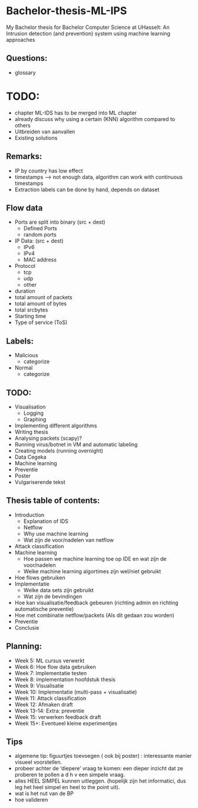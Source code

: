 # Bachelor-thesis-ML-IPS
My Bachelor thesis for Bachelor Computer Science at UHasselt: An Intrusion detection (and prevention) system using machine learning approaches

## Questions:
- glossary

# TODO:
- chapter ML-IDS has to be merged into ML chapter
- already discuss why using a certain (KNN) algorithm compared to others
- Uitbreiden van aanvallen
- Existing solutions

## Remarks:
- IP by country has low effect
- timestamps --> not enough data, algorithm can work with continuous timestamps
- Extraction labels can be done by hand, depends on dataset

## Flow data
- Ports are split into binary (src + dest)
    * Defined Ports
    * random ports
- IP Data: (src + dest)
    * IPv6
    * IPv4
    * MAC address
- Protocol
    * tcp
    * udp
    * other
- duration
- total amount of packets
- total amount of bytes
- total srcbytes
- Starting time
- Type of service (ToS)

## Labels:
- Malicious
    * categorize
- Normal
    * categorize

## TODO:
- Visualisation
    * Logging
    * Graphing
- Implementing different algorithms
- Writing thesis
- Analysing packets (scapy)?
- Running virus/botnet in VM and automatic labeling
- Creating models (running overnight)
- Data Cegeka
- Machine learning
- Preventie
- Poster
- Vulgariserende tekst

## Thesis table of contents:
- Introduction
    * Explanation of IDS
    * Netflow
    * Why use machine learning
    * Wat zijn de voor/nadelen van netflow
- Attack classification
- Machine learning
    * Hoe passen we machine learning toe op IDE en wat zijn de voor/nadelen
    * Welke machine learning algortimes zijn wel/niet gebruikt
- Hoe flows gebruiken
- Implementatie
    * Welke data sets zijn gebruikt
    * Wat zijn de bevindingen
- Hoe kan visualisatie/feedback gebeuren (richting admin en richting automatische preventie)
- Hoe met combinatie netflow/packets (Als dit gedaan zou worden)
- Preventie
- Conclusie

## Planning:
- Week 5: ML cursus verwerkt
- Week 6: Hoe flow data gebruiken
- Week 7: Implementatie testen
- Week 8: implementation hoofdstuk thesis
- Week 9: Visualisatie
- Week 10: Implementatie (multi-pass + visualisatie)
- Week 11: Attack classification
- Week 12: Afmaken draft
- Week 13-14: Extra: preventie
- Week 15: verwerken feedback draft
- Week 15+: Eventueel kleine experimentjes

## Tips
- algemene tip: figuurtjes toevoegen ( ook bij poster) : interessante manier visueel voorstellen.
- probeer achter de ‘diepere’ vraag te komen: een dieper inzicht dat ze proberen te pollen a d h v een simpele vraag.
- alles HEEL SIMPEL kunnen uitleggen. (hopelijk zijn het informatici, dus leg het heel simpel en heel to the point uit).
- wat is het nut van de BP
- hoe valideren
